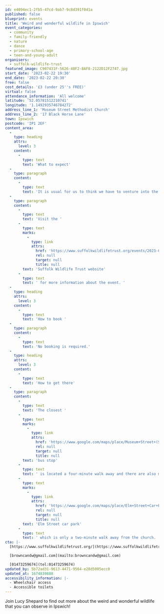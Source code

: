 ```yaml
---
id: e4094ec1-2fb5-47cd-9ab7-9c8d391f0d1a
published: false
blueprint: events
title: 'Weird and wonderful wildlife in Ipswich'
event_categories:
  - community
  - family-friendly
  - nature
  - dance
  - primary-school-age
  - teen-and-young-adult
organisers:
  - suffolk-wildlife-trust
featured_image: C907431F-5626-48F2-8AF8-2122D12F2747.jpg
start_date: '2023-02-22 19:30'
end_date: '2023-02-22 20:30'
free: false
cost_details: '£3 (under 25''s FREE)'
virtual: false
attendance_information: 'All welcome'
latitude: '52.05781512210741'
longitude: '1.1492935746784272'
address_line_1: 'Museum Street Methodist Church'
address_line_2: '17 Black Horse Lane'
town: Ipswich
postcode: 'IP1 2EF'
content_area:
  -
    type: heading
    attrs:
      level: 3
    content:
      -
        type: text
        text: 'What to expect'
  -
    type: paragraph
    content:
      -
        type: text
        text: 'It is usual for us to think we have to venture into the countryside to see wildlife, but this is not necessarily so. In Ipswich’s magnificent parks, and even in some of its more urban areas it is possible to see an amazing variety of wildlife. Lucy will show some of the items she has found and hopefully encourage you to go and look too.'
  -
    type: paragraph
    content:
      -
        type: text
        text: 'Visit the '
      -
        type: text
        marks:
          -
            type: link
            attrs:
              href: 'https://www.suffolkwildlifetrust.org/events/2023-02-22-weird-and-wonderful-wildlife-ipswich'
              rel: null
              target: null
              title: null
        text: 'Suffolk Wildlife Trust website'
      -
        type: text
        text: ' for more information about the event. '
  -
    type: heading
    attrs:
      level: 3
    content:
      -
        type: text
        text: 'How to book '
  -
    type: paragraph
    content:
      -
        type: text
        text: 'No booking is required.'
  -
    type: heading
    attrs:
      level: 3
    content:
      -
        type: text
        text: 'How to get there'
  -
    type: paragraph
    content:
      -
        type: text
        text: 'The closest '
      -
        type: text
        marks:
          -
            type: link
            attrs:
              href: 'https://www.google.com/maps/place/Museum+Street+(Stand+3)/@52.0581051,1.1502789,19.81z/data=!4m22!1m16!4m15!1m6!1m2!1s0x47d9a196d9d3b401:0x598f23807f656dd8!2sMethodist+church.,+Ipswich!2m2!1d1.1492948!2d52.0578041!1m6!1m2!1s0x47d9a02d4c56c48b:0xe90d15032292d9b5!2sMuseum+Street+(Stand+3),+Ipswich+IP1+1HQ!2m2!1d1.150545!2d52.05814!3e2!3m4!1s0x47d9a02d4c56c48b:0xe90d15032292d9b5!8m2!3d52.05814!4d1.150545'
              rel: null
              target: null
              title: null
        text: 'bus stop'
      -
        type: text
        text: ' is located a four-minute walk away and there are also multiple car parks available in the area. The closest parking is the '
      -
        type: text
        marks:
          -
            type: link
            attrs:
              href: 'https://www.google.com/maps/place/Elm+Street+Car+Park/@52.0573668,1.1478344,17.73z/data=!4m22!1m16!4m15!1m6!1m2!1s0x47d9a032bb7716f5:0x7af99b06805e5032!2sElm+Street+Car+Park,+Ipswich!2m2!1d1.1485866!2d52.0573963!1m6!1m2!1s0x47d9a196d9d3b401:0x598f23807f656dd8!2sMethodist+church.,+Ipswich+IP1+2EF!2m2!1d1.1492948!2d52.0578041!3e2!3m4!1s0x47d9a032bb7716f5:0x7af99b06805e5032!8m2!3d52.0573963!4d1.1485866'
              rel: null
              target: null
              title: null
        text: 'Elm Street car park'
      -
        type: text
        text: ' which is only a two-minute walk away from the church. '
cta: |-
  [https://www.suffolkwildlifetrust.org/](https://www.suffolkwildlifetrust.org/)

  [browncandw@gmail.com](mailto:browncandw@gmail.com)

  [01473259674](tel:01473259674)
updated_by: 5b72ad31-9613-4471-9564-e28d5005ecc0
updated_at: 1674839888
accessibility_information: |-
  - Wheelchair access 
  - Accessible toilets
---
```

Join Lucy Shepard to find out more about the weird and wonderful wildlife that you can observe in Ipswich!